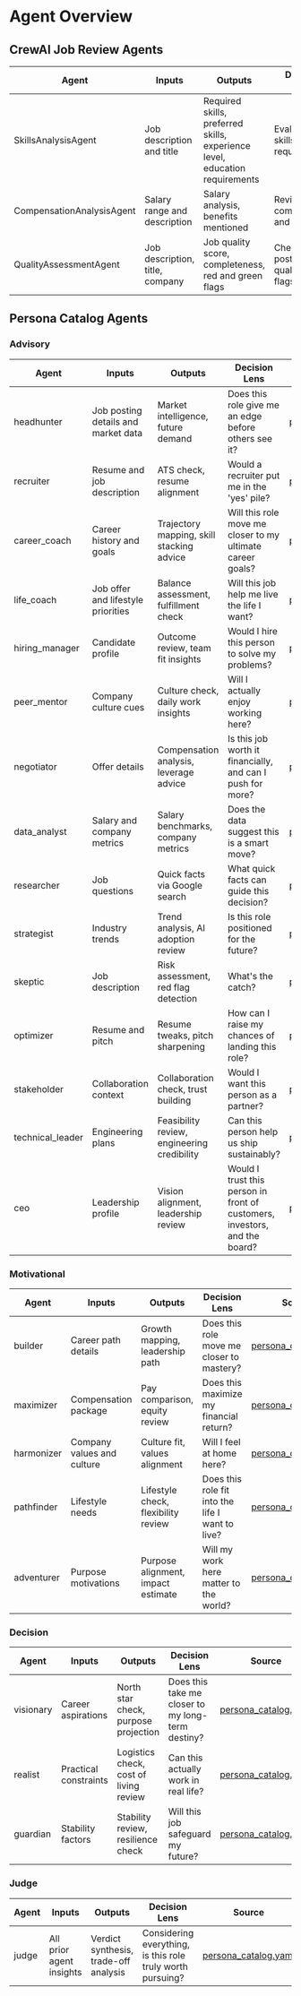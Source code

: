 # Agent Overview

## CrewAI Job Review Agents

| Agent | Inputs | Outputs | Decision Lens | Source |
|-------|--------|---------|---------------|--------|
| SkillsAnalysisAgent | Job description and title | Required skills, preferred skills, experience level, education requirements | Evaluates skills and requirements | [crewai_job_review.py](../app/services/crewai_job_review.py#L57-L83) |
| CompensationAnalysisAgent | Salary range and description | Salary analysis, benefits mentioned | Reviews compensation and benefits | [crewai_job_review.py](../app/services/crewai_job_review.py#L177-L200) |
| QualityAssessmentAgent | Job description, title, company | Job quality score, completeness, red and green flags | Checks posting quality and flags | [crewai_job_review.py](../app/services/crewai_job_review.py#L268-L292) |

## Persona Catalog Agents

### Advisory

| Agent | Inputs | Outputs | Decision Lens | Source |
|-------|--------|---------|---------------|--------|
| headhunter | Job posting details and market data | Market intelligence, future demand | Does this role give me an edge before others see it? | [persona_catalog.yaml](../app/services/persona_catalog.yaml#L2-L10) |
| recruiter | Resume and job description | ATS check, resume alignment | Would a recruiter put me in the 'yes' pile? | [persona_catalog.yaml](../app/services/persona_catalog.yaml#L11-L19) |
| career_coach | Career history and goals | Trajectory mapping, skill stacking advice | Will this role move me closer to my ultimate career goals? | [persona_catalog.yaml](../app/services/persona_catalog.yaml#L20-L28) |
| life_coach | Job offer and lifestyle priorities | Balance assessment, fulfillment check | Will this job help me live the life I want? | [persona_catalog.yaml](../app/services/persona_catalog.yaml#L29-L37) |
| hiring_manager | Candidate profile | Outcome review, team fit insights | Would I hire this person to solve my problems? | [persona_catalog.yaml](../app/services/persona_catalog.yaml#L38-L46) |
| peer_mentor | Company culture cues | Culture check, daily work insights | Will I actually enjoy working here? | [persona_catalog.yaml](../app/services/persona_catalog.yaml#L47-L55) |
| negotiator | Offer details | Compensation analysis, leverage advice | Is this job worth it financially, and can I push for more? | [persona_catalog.yaml](../app/services/persona_catalog.yaml#L56-L64) |
| data_analyst | Salary and company metrics | Salary benchmarks, company metrics | Does the data suggest this is a smart move? | [persona_catalog.yaml](../app/services/persona_catalog.yaml#L65-L73) |
| researcher | Job questions | Quick facts via Google search | What quick facts can guide this decision? | [persona_catalog.yaml](../app/services/persona_catalog.yaml#L74-L82) |
| strategist | Industry trends | Trend analysis, AI adoption review | Is this role positioned for the future? | [persona_catalog.yaml](../app/services/persona_catalog.yaml#L83-L91) |
| skeptic | Job description | Risk assessment, red flag detection | What's the catch? | [persona_catalog.yaml](../app/services/persona_catalog.yaml#L92-L100) |
| optimizer | Resume and pitch | Resume tweaks, pitch sharpening | How can I raise my chances of landing this role? | [persona_catalog.yaml](../app/services/persona_catalog.yaml#L101-L109) |
| stakeholder | Collaboration context | Collaboration check, trust building | Would I want this person as a partner? | [persona_catalog.yaml](../app/services/persona_catalog.yaml#L110-L118) |
| technical_leader | Engineering plans | Feasibility review, engineering credibility | Can this person help us ship sustainably? | [persona_catalog.yaml](../app/services/persona_catalog.yaml#L119-L127) |
| ceo | Leadership profile | Vision alignment, leadership review | Would I trust this person in front of customers, investors, and the board? | [persona_catalog.yaml](../app/services/persona_catalog.yaml#L128-L136) |

### Motivational

| Agent | Inputs | Outputs | Decision Lens | Source |
|-------|--------|---------|---------------|--------|
| builder | Career path details | Growth mapping, leadership path | Does this role move me closer to mastery? | [persona_catalog.yaml](../app/services/persona_catalog.yaml#L138-L146) |
| maximizer | Compensation package | Pay comparison, equity review | Does this maximize my financial return? | [persona_catalog.yaml](../app/services/persona_catalog.yaml#L147-L155) |
| harmonizer | Company values and culture | Culture fit, values alignment | Will I feel at home here? | [persona_catalog.yaml](../app/services/persona_catalog.yaml#L156-L164) |
| pathfinder | Lifestyle needs | Lifestyle check, flexibility review | Does this role fit into the life I want to live? | [persona_catalog.yaml](../app/services/persona_catalog.yaml#L165-L173) |
| adventurer | Purpose motivations | Purpose alignment, impact estimate | Will my work here matter to the world? | [persona_catalog.yaml](../app/services/persona_catalog.yaml#L174-L182) |

### Decision

| Agent | Inputs | Outputs | Decision Lens | Source |
|-------|--------|---------|---------------|--------|
| visionary | Career aspirations | North star check, purpose projection | Does this take me closer to my long-term destiny? | [persona_catalog.yaml](../app/services/persona_catalog.yaml#L184-L192) |
| realist | Practical constraints | Logistics check, cost of living review | Can this actually work in real life? | [persona_catalog.yaml](../app/services/persona_catalog.yaml#L193-L201) |
| guardian | Stability factors | Stability review, resilience check | Will this job safeguard my future? | [persona_catalog.yaml](../app/services/persona_catalog.yaml#L202-L210) |

### Judge

| Agent | Inputs | Outputs | Decision Lens | Source |
|-------|--------|---------|---------------|--------|
| judge | All prior agent insights | Verdict synthesis, trade-off analysis | Considering everything, is this role truly worth pursuing? | [persona_catalog.yaml](../app/services/persona_catalog.yaml#L212-L220) |
